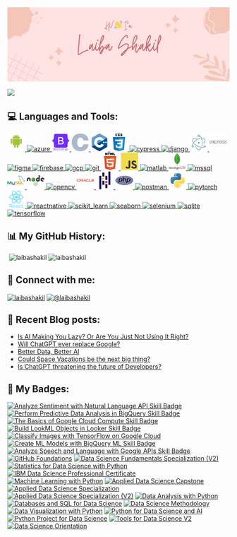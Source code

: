 <img src="header.png"> 

![](https://komarev.com/ghpvc/?username=laibashakil&style=for-the-badge)

## 💻 Languages and Tools:
<p align="left"> <a href="https://developer.android.com" target="_blank" rel="noreferrer"> <img src="https://raw.githubusercontent.com/devicons/devicon/master/icons/android/android-original-wordmark.svg" alt="android" width="40" height="40"/> </a> <a href="https://azure.microsoft.com/en-in/" target="_blank" rel="noreferrer"> <img src="https://www.vectorlogo.zone/logos/microsoft_azure/microsoft_azure-icon.svg" alt="azure" width="40" height="40"/> </a> <a href="https://getbootstrap.com" target="_blank" rel="noreferrer"> <img src="https://raw.githubusercontent.com/devicons/devicon/master/icons/bootstrap/bootstrap-plain-wordmark.svg" alt="bootstrap" width="40" height="40"/> </a> <a href="https://www.cprogramming.com/" target="_blank" rel="noreferrer"> <img src="https://raw.githubusercontent.com/devicons/devicon/master/icons/c/c-original.svg" alt="c" width="40" height="40"/> </a> <a href="https://www.w3schools.com/cpp/" target="_blank" rel="noreferrer"> <img src="https://raw.githubusercontent.com/devicons/devicon/master/icons/cplusplus/cplusplus-original.svg" alt="cplusplus" width="40" height="40"/> </a> <a href="https://www.w3schools.com/css/" target="_blank" rel="noreferrer"> <img src="https://raw.githubusercontent.com/devicons/devicon/master/icons/css3/css3-original-wordmark.svg" alt="css3" width="40" height="40"/> </a> <a href="https://www.cypress.io" target="_blank" rel="noreferrer"> <img src="https://raw.githubusercontent.com/simple-icons/simple-icons/6e46ec1fc23b60c8fd0d2f2ff46db82e16dbd75f/icons/cypress.svg" alt="cypress" width="40" height="40"/> </a> <a href="https://www.djangoproject.com/" target="_blank" rel="noreferrer"> <img src="https://cdn.worldvectorlogo.com/logos/django.svg" alt="django" width="40" height="40"/> </a> <a href="https://www.electronjs.org" target="_blank" rel="noreferrer"> <img src="https://raw.githubusercontent.com/devicons/devicon/master/icons/electron/electron-original.svg" alt="electron" width="40" height="40"/> </a> <a href="https://expressjs.com" target="_blank" rel="noreferrer"> <img src="https://raw.githubusercontent.com/devicons/devicon/master/icons/express/express-original-wordmark.svg" alt="express" width="40" height="40"/> </a> <a href="https://www.figma.com/" target="_blank" rel="noreferrer"> <img src="https://www.vectorlogo.zone/logos/figma/figma-icon.svg" alt="figma" width="40" height="40"/> </a> <a href="https://firebase.google.com/" target="_blank" rel="noreferrer"> <img src="https://www.vectorlogo.zone/logos/firebase/firebase-icon.svg" alt="firebase" width="40" height="40"/> </a> <a href="https://cloud.google.com" target="_blank" rel="noreferrer"> <img src="https://www.vectorlogo.zone/logos/google_cloud/google_cloud-icon.svg" alt="gcp" width="40" height="40"/> </a> <a href="https://git-scm.com/" target="_blank" rel="noreferrer"> <img src="https://www.vectorlogo.zone/logos/git-scm/git-scm-icon.svg" alt="git" width="40" height="40"/> </a> <a href="https://www.w3.org/html/" target="_blank" rel="noreferrer"> <img src="https://raw.githubusercontent.com/devicons/devicon/master/icons/html5/html5-original-wordmark.svg" alt="html5" width="40" height="40"/> </a> <a href="https://developer.mozilla.org/en-US/docs/Web/JavaScript" target="_blank" rel="noreferrer"> <img src="https://raw.githubusercontent.com/devicons/devicon/master/icons/javascript/javascript-original.svg" alt="javascript" width="40" height="40"/> </a> <a href="https://www.mathworks.com/" target="_blank" rel="noreferrer"> <img src="https://upload.wikimedia.org/wikipedia/commons/2/21/Matlab_Logo.png" alt="matlab" width="40" height="40"/> </a> <a href="https://www.mongodb.com/" target="_blank" rel="noreferrer"> <img src="https://raw.githubusercontent.com/devicons/devicon/master/icons/mongodb/mongodb-original-wordmark.svg" alt="mongodb" width="40" height="40"/> </a> <a href="https://www.microsoft.com/en-us/sql-server" target="_blank" rel="noreferrer"> <img src="https://www.svgrepo.com/show/303229/microsoft-sql-server-logo.svg" alt="mssql" width="40" height="40"/> </a> <a href="https://www.mysql.com/" target="_blank" rel="noreferrer"> <img src="https://raw.githubusercontent.com/devicons/devicon/master/icons/mysql/mysql-original-wordmark.svg" alt="mysql" width="40" height="40"/> </a> <a href="https://nodejs.org" target="_blank" rel="noreferrer"> <img src="https://raw.githubusercontent.com/devicons/devicon/master/icons/nodejs/nodejs-original-wordmark.svg" alt="nodejs" width="40" height="40"/> </a> <a href="https://opencv.org/" target="_blank" rel="noreferrer"> <img src="https://www.vectorlogo.zone/logos/opencv/opencv-icon.svg" alt="opencv" width="40" height="40"/> </a> <a href="https://www.oracle.com/" target="_blank" rel="noreferrer"> <img src="https://raw.githubusercontent.com/devicons/devicon/master/icons/oracle/oracle-original.svg" alt="oracle" width="40" height="40"/> </a> <a href="https://pandas.pydata.org/" target="_blank" rel="noreferrer"> <img src="https://raw.githubusercontent.com/devicons/devicon/2ae2a900d2f041da66e950e4d48052658d850630/icons/pandas/pandas-original.svg" alt="pandas" width="40" height="40"/> </a> <a href="https://www.php.net" target="_blank" rel="noreferrer"> <img src="https://raw.githubusercontent.com/devicons/devicon/master/icons/php/php-original.svg" alt="php" width="40" height="40"/> </a> <a href="https://postman.com" target="_blank" rel="noreferrer"> <img src="https://www.vectorlogo.zone/logos/getpostman/getpostman-icon.svg" alt="postman" width="40" height="40"/> </a> <a href="https://www.python.org" target="_blank" rel="noreferrer"> <img src="https://raw.githubusercontent.com/devicons/devicon/master/icons/python/python-original.svg" alt="python" width="40" height="40"/> </a> <a href="https://pytorch.org/" target="_blank" rel="noreferrer"> <img src="https://www.vectorlogo.zone/logos/pytorch/pytorch-icon.svg" alt="pytorch" width="40" height="40"/> </a> <a href="https://reactjs.org/" target="_blank" rel="noreferrer"> <img src="https://raw.githubusercontent.com/devicons/devicon/master/icons/react/react-original-wordmark.svg" alt="react" width="40" height="40"/> </a> <a href="https://reactnative.dev/" target="_blank" rel="noreferrer"> <img src="https://reactnative.dev/img/header_logo.svg" alt="reactnative" width="40" height="40"/> </a> <a href="https://scikit-learn.org/" target="_blank" rel="noreferrer"> <img src="https://upload.wikimedia.org/wikipedia/commons/0/05/Scikit_learn_logo_small.svg" alt="scikit_learn" width="40" height="40"/> </a> <a href="https://seaborn.pydata.org/" target="_blank" rel="noreferrer"> <img src="https://seaborn.pydata.org/_images/logo-mark-lightbg.svg" alt="seaborn" width="40" height="40"/> </a> <a href="https://www.selenium.dev" target="_blank" rel="noreferrer"> <img src="https://raw.githubusercontent.com/detain/svg-logos/780f25886640cef088af994181646db2f6b1a3f8/svg/selenium-logo.svg" alt="selenium" width="40" height="40"/> </a> <a href="https://www.sqlite.org/" target="_blank" rel="noreferrer"> <img src="https://www.vectorlogo.zone/logos/sqlite/sqlite-icon.svg" alt="sqlite" width="40" height="40"/> </a> <a href="https://www.tensorflow.org" target="_blank" rel="noreferrer"> <img src="https://www.vectorlogo.zone/logos/tensorflow/tensorflow-icon.svg" alt="tensorflow" width="40" height="40"/> </a> </p>


## 📊 My GitHub History:
<p>&nbsp;<img align="center" src="https://github-readme-stats.vercel.app/api?username=laibashakil&hide=stars,issues&show=prs_merged_percentage&show_icons=true&theme=buefy&rank_icon=percentile" alt="laibashakil" /> <img align="center" src="https://github-readme-stats.vercel.app/api/top-langs/?username=laibashakil&hide_progress=true&theme=buefy" alt="laibashakil" /></p>


## 🔗 Connect with me:
<p align="left">
<a href="https://linkedin.com/in/laibashakil" target="blank"><img align="center" src="https://raw.githubusercontent.com/rahuldkjain/github-profile-readme-generator/master/src/images/icons/Social/linked-in-alt.svg" alt="laibashakil" height="30" width="40" /></a>
<!-- <a href="https://kaggle.com/laibashakil2" target="blank"><img align="center" src="https://raw.githubusercontent.com/rahuldkjain/github-profile-readme-generator/master/src/images/icons/Social/kaggle.svg" alt="laibashakil2" height="30" width="40" /></a> -->
<a href="https://medium.com/@laibashakil" target="blank"><img align="center" src="https://raw.githubusercontent.com/rahuldkjain/github-profile-readme-generator/master/src/images/icons/Social/medium.svg" alt="@laibashakil" height="30" width="40" /></a>
<!-- <a href="https://www.hackerrank.com/laibashakil2" target="blank"><img align="center" src="https://raw.githubusercontent.com/rahuldkjain/github-profile-readme-generator/master/src/images/icons/Social/hackerrank.svg" alt="laibashakil2" height="30" width="40" /></a> -->
<!-- <a href="https://www.leetcode.com/laibashakil" target="blank"><img align="center" src="https://raw.githubusercontent.com/rahuldkjain/github-profile-readme-generator/master/src/images/icons/Social/leet-code.svg" alt="laibashakil" height="30" width="40" /></a> -->
</p>

## 📝 Recent Blog posts:

<!-- BLOG-POST-LIST:START -->
- [Is AI Making You Lazy? Or Are You Just Not Using It Right?](https://medium.com/@laibashakil/is-ai-making-you-lazy-or-are-you-just-not-using-it-right-b70d1d2ee2da?source=rss-9ebbaf021527------2)
- [Will ChatGPT ever replace Google?](https://medium.com/@laibashakil/will-chatgpt-ever-dethrone-google-c0c2d761ab9d?source=rss-9ebbaf021527------2)
- [Better Data, Better AI](https://medium.com/@laibashakil/better-data-better-ai-58afebf33b43?source=rss-9ebbaf021527------2)
- [Could Space Vacations be the next big thing?](https://medium.com/@laibashakil/could-space-vacations-be-the-next-big-thing-1f45232345a4?source=rss-9ebbaf021527------2)
- [Is ChatGPT threatening the future of Developers?](https://medium.com/@laibashakil/is-chatgpt-threatening-the-future-of-developers-601d7309dc73?source=rss-9ebbaf021527------2)
<!-- BLOG-POST-LIST:END -->

## 🏅 My Badges:
<!--START_SECTION:badges-->
<a href="https://www.credly.com/badges/5bdf6807-191d-424b-8e70-f992a47399cf" title="Analyze Sentiment with Natural Language API Skill Badge"><img src="https://images.credly.com/size/80x80/images/bd687b0c-3959-4e06-b511-6623e32b8fdb/image.png" alt="Analyze Sentiment with Natural Language API Skill Badge" width="80" height="80"></a>
<a href="https://www.credly.com/badges/a03c3548-e82b-4bbb-8d77-a2500adbf2a9" title="Perform Predictive Data Analysis in BigQuery Skill Badge"><img src="https://images.credly.com/size/80x80/images/d41246ef-1f8e-4b3a-b93d-034e7c66e309/image.png" alt="Perform Predictive Data Analysis in BigQuery Skill Badge" width="80" height="80"></a>
<a href="https://www.credly.com/badges/5c6a4c40-3a6c-43cb-a307-cb2dda16bfac" title="The Basics of Google Cloud Compute Skill Badge"><img src="https://images.credly.com/size/80x80/images/7623fefd-ebbd-4d8f-a053-f41dca852d9e/image.png" alt="The Basics of Google Cloud Compute Skill Badge" width="80" height="80"></a>
<a href="https://www.credly.com/badges/0a625fdf-3ab2-4598-b490-150e9ee09176" title="Build LookML Objects in Looker Skill Badge"><img src="https://images.credly.com/size/80x80/images/2607a61b-7f94-43d7-bb97-3e811312c53e/image.png" alt="Build LookML Objects in Looker Skill Badge" width="80" height="80"></a>
<a href="https://www.credly.com/badges/5557c009-6ce4-4e5d-b7f5-c3f7787c4171" title="Classify Images with TensorFlow on Google Cloud"><img src="https://images.credly.com/size/80x80/images/ba7d317c-0441-493d-9297-840162892581/image.png" alt="Classify Images with TensorFlow on Google Cloud" width="80" height="80"></a>
<a href="https://www.credly.com/badges/d88cf582-d8d1-4c59-a274-0c5ebf5751c6" title="Create ML Models with BigQuery ML Skill Badge"><img src="https://images.credly.com/size/80x80/images/073a27aa-c3d6-44b5-875f-906191666d70/image.png" alt="Create ML Models with BigQuery ML Skill Badge" width="80" height="80"></a>
<a href="https://www.credly.com/badges/0946ce13-7b66-4007-834a-5074c8b0828c" title="Analyze Speech and Language with Google APIs Skill Badge"><img src="https://images.credly.com/size/80x80/images/b82729b9-8f1f-4362-8b71-fb08f2cea6c2/image.png" alt="Analyze Speech and Language with Google APIs Skill Badge" width="80" height="80"></a>
<a href="https://www.credly.com/badges/62e65480-2406-45fb-9857-fc2918924637" title="GitHub Foundations"><img src="https://images.credly.com/size/80x80/images/024d0122-724d-4c5a-bd83-cfe3c4b7a073/image.png" alt="GitHub Foundations" width="80" height="80"></a>
<a href="https://www.credly.com/badges/4f3025d0-f697-46ef-a16d-b69357823f0c" title="Data Science Fundamentals Specialization (V2)"><img src="https://images.credly.com/size/80x80/images/d229e473-4e74-4852-a355-7242f764ebe7/image.png" alt="Data Science Fundamentals Specialization (V2)" width="80" height="80"></a>
<a href="https://www.credly.com/badges/747e91a2-785a-45d3-a8e6-40f95661587b" title="Statistics for Data Science with Python"><img src="https://images.credly.com/size/80x80/images/f27d3b7c-e2b2-4816-9656-c10da20b7296/image.png" alt="Statistics for Data Science with Python" width="80" height="80"></a>
<a href="https://www.credly.com/badges/cf664e17-a9db-403e-b1f7-8ab666bdf84b" title="IBM Data Science Professional Certificate"><img src="https://images.credly.com/size/80x80/images/0f740f0e-52f0-4ff3-bcac-e8d2ff735c07/image.png" alt="IBM Data Science Professional Certificate" width="80" height="80"></a>
<a href="https://www.credly.com/badges/de637587-69ac-462d-bad2-24d7b6367985" title="Machine Learning with Python"><img src="https://images.credly.com/size/80x80/images/f283df3d-1780-4c2d-947d-fc80eae0953b/image.png" alt="Machine Learning with Python" width="80" height="80"></a>
<a href="https://www.credly.com/badges/7b427024-8665-4114-9ac6-9c76c261abcd" title="Applied Data Science Capstone"><img src="https://images.credly.com/size/80x80/images/169512d3-cef6-43e3-bec8-e6af2723a076/image.png" alt="Applied Data Science Capstone" width="80" height="80"></a>
<a href="https://www.credly.com/badges/492adf31-49c0-4acd-b2a9-99398da1dc78" title="Applied Data Science Specialization"><img src="https://images.credly.com/size/80x80/images/4a5f4849-54ae-461f-97ad-cb9c9a04eb63/Adv_Data_Science_Specialization.png" alt="Applied Data Science Specialization" width="80" height="80"></a>
<a href="https://www.credly.com/badges/55fcc902-9778-41b2-ab39-d372bb0ea42a" title="Applied Data Science Specialization (V2)"><img src="https://images.credly.com/size/80x80/images/fa32e912-a95a-478b-926f-3b98b586e55c/Adv_Data_Science_Specialization.png" alt="Applied Data Science Specialization (V2)" width="80" height="80"></a>
<a href="https://www.credly.com/badges/2acabcf7-c8c2-4b49-8f83-18598f67aa20" title="Data Analysis with Python"><img src="https://images.credly.com/size/80x80/images/950038fc-2519-4f79-8827-f71caf0f5095/image.png" alt="Data Analysis with Python" width="80" height="80"></a>
<a href="https://www.credly.com/badges/529cb6d9-f770-4210-9905-62b790e076bc" title="Databases and SQL for Data Science"><img src="https://images.credly.com/size/80x80/images/f2573aac-d21c-483d-acda-afaa366b4f51/image.png" alt="Databases and SQL for Data Science" width="80" height="80"></a>
<a href="https://www.credly.com/badges/06efc8da-c0bc-4a80-b789-5559b607b89e" title="Data Science Methodology"><img src="https://images.credly.com/size/80x80/images/46defa53-a922-47bd-94ea-b43488f5cd8a/Data_Science_Methodology_Foundational.png" alt="Data Science Methodology" width="80" height="80"></a>
<a href="https://www.credly.com/badges/bfc24fe6-b774-49da-aeae-4c3ad33b1ef1" title="Data Visualization with Python"><img src="https://images.credly.com/size/80x80/images/9da3eedf-fda3-4e81-bb46-d174b4699bf1/image.png" alt="Data Visualization with Python" width="80" height="80"></a>
<a href="https://www.credly.com/badges/24cfd56f-08de-4831-9693-6ac8e44b3e06" title="Python for Data Science and AI"><img src="https://images.credly.com/size/80x80/images/40bee502-a5b3-4365-90e7-57eed5067594/image.png" alt="Python for Data Science and AI" width="80" height="80"></a>
<a href="https://www.credly.com/badges/2d6062db-6cf6-439f-bf16-3c2c20da299c" title="Python Project for Data Science"><img src="https://images.credly.com/size/80x80/images/4dd14b9d-2750-43bc-a5f6-27970c0de0fa/image.png" alt="Python Project for Data Science" width="80" height="80"></a>
<a href="https://www.credly.com/badges/99071721-5c76-40fb-8b30-0a3791ee6508" title="Tools for Data Science V2"><img src="https://images.credly.com/size/80x80/images/1447954e-9923-4703-a647-eac80e5f0682/image.png" alt="Tools for Data Science V2" width="80" height="80"></a>
<a href="https://www.credly.com/badges/3ea43b3a-e717-4a2d-93ec-03159a3deae4" title="Data Science Orientation"><img src="https://images.credly.com/size/80x80/images/5fc2d535-e716-46c4-881a-f4822b8da0e5/Cognitive_Class_-_What_is_Data_Science.png" alt="Data Science Orientation" width="80" height="80"></a>
<!--END_SECTION:badges-->
